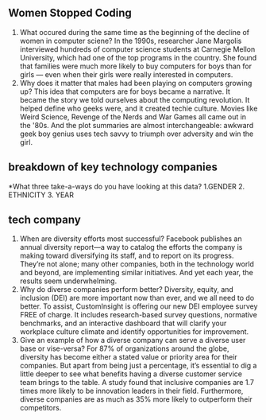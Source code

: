 ## Women Stopped Coding
1. What occured during the same time as the beginning of the decline of women in computer sciene?
In the 1990s, researcher Jane Margolis interviewed hundreds of computer science students at Carnegie Mellon University, which had one of the top programs in the country. She found that families were much more likely to buy computers for boys than for girls — even when their girls were really interested in computers.
2. Why does it matter that males had been playing on computers growing up?
This idea that computers are for boys became a narrative. It became the story we told ourselves about the computing revolution. It helped define who geeks were, and it created techie culture.
Movies like Weird Science, Revenge of the Nerds and War Games all came out in the '80s. And the plot summaries are almost interchangeable: awkward geek boy genius uses tech savvy to triumph over adversity and win the girl.

## breakdown of key technology companies

*What three take-a-ways do you have looking at this data?
1.GENDER 
2. ETHNICITY
3. YEAR

## tech company

1. When are diversity efforts most successful?
Facebook publishes an annual diversity report—a way to catalog the efforts the company is making toward diversifying its staff, and to report on its progress. They’re not alone; many other companies, both in the technology world and beyond, are implementing similar initiatives. And yet each year, the results seem underwhelming.
2. Why do diverse companies perform better?
Diversity, equity, and inclusion (DEI) are more important now than ever, and we all need to do better. To assist, CustomInsight is offering our new DEI employee survey FREE of charge. It includes research-based survey questions, normative benchmarks, and an interactive dashboard that will clarify your workplace culture climate and identify opportunities for improvement.
3. Give an example of how a diverse company can serve a diverse user base or vise-versa?
For 87% of organizations around the globe, diversity has become either a stated value or priority area for their companies. 
But apart from being just a percentage, it’s essential to dig a little deeper to see what benefits having a diverse customer service team brings to the table. A study found that inclusive companies are 1.7 times more likely to be innovation leaders in their field. Furthermore, diverse companies are as much as 35% more likely to outperform their competitors.